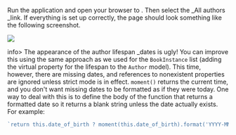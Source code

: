 Run the application and open your browser to . Then select the _All authors _link. If everything is set up correctly, the page should look something like the following screenshot.

![](https://storage.googleapis.com/codevolve-assets/internal/courses/Mozilla/LocalLibary_Express_Author_List.png)

info> The appearance of the author lifespan _dates is ugly! You can improve this using the same approach as we used for the `BookInstance` list (adding the virtual property for the lifespan to the `Author` model). This time, however, there are missing dates, and references to nonexistent properties are ignored unless strict mode is in effect. `moment()` returns the current time, and you don't want missing dates to be formatted as if they were today. One way to deal with this is to define the body of the function that returns a formatted date so it returns a blank string unless the date actually exists. For example:

```js
`return this.date_of_birth ? moment(this.date_of_birth).format('YYYY-MM-DD') : '';`
```

